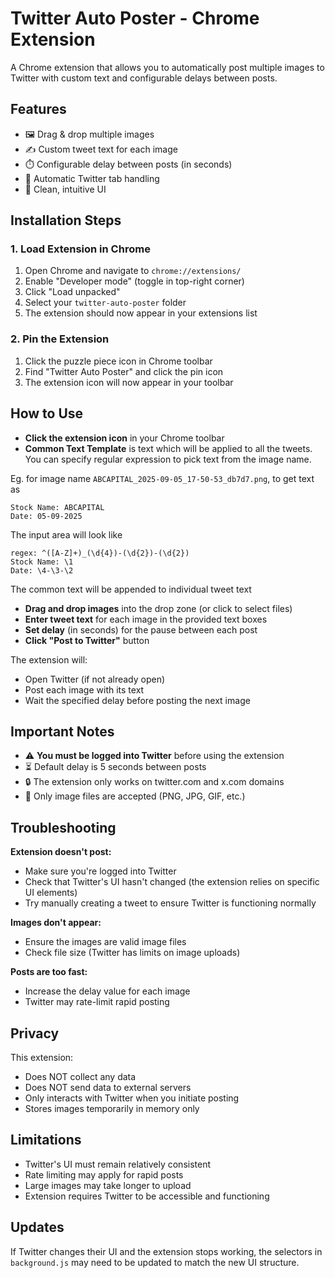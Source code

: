 # Twitter Auto Poster - Chrome Extension

A Chrome extension that allows you to automatically post multiple images to Twitter with custom text and configurable delays between posts.

## Features

- 🖼️ Drag & drop multiple images
- ✍️ Custom tweet text for each image
- ⏱️ Configurable delay between posts (in seconds)
- 🎯 Automatic Twitter tab handling
- 📝 Clean, intuitive UI

## Installation Steps

### 1. Load Extension in Chrome

1. Open Chrome and navigate to `chrome://extensions/`
2. Enable "Developer mode" (toggle in top-right corner)
3. Click "Load unpacked"
4. Select your `twitter-auto-poster` folder
5. The extension should now appear in your extensions list

### 2. Pin the Extension

1. Click the puzzle piece icon in Chrome toolbar
2. Find "Twitter Auto Poster" and click the pin icon
3. The extension icon will now appear in your toolbar

## How to Use

- **Click the extension icon** in your Chrome toolbar
- **Common Text Template** is text which will be applied to all the tweets. You can specify regular expression to pick text from the image name.

Eg. for image name `ABCAPITAL_2025-09-05_17-50-53_db7d7.png`, to get text as

```
Stock Name: ABCAPITAL
Date: 05-09-2025
```

The input area will look like

```
regex: ^([A-Z]+)_(\d{4})-(\d{2})-(\d{2})
Stock Name: \1
Date: \4-\3-\2
```

The common text will be appended to individual tweet text

- **Drag and drop images** into the drop zone (or click to select files)
- **Enter tweet text** for each image in the provided text boxes
- **Set delay** (in seconds) for the pause between each post
- **Click "Post to Twitter"** button

The extension will:

- Open Twitter (if not already open)
- Post each image with its text
- Wait the specified delay before posting the next image

## Important Notes

- ⚠️ **You must be logged into Twitter** before using the extension
- ⏳ Default delay is 5 seconds between posts
- 🔒 The extension only works on twitter.com and x.com domains
- 📸 Only image files are accepted (PNG, JPG, GIF, etc.)

## Troubleshooting

**Extension doesn't post:**

- Make sure you're logged into Twitter
- Check that Twitter's UI hasn't changed (the extension relies on specific UI elements)
- Try manually creating a tweet to ensure Twitter is functioning normally

**Images don't appear:**

- Ensure the images are valid image files
- Check file size (Twitter has limits on image uploads)

**Posts are too fast:**

- Increase the delay value for each image
- Twitter may rate-limit rapid posting

## Privacy

This extension:

- Does NOT collect any data
- Does NOT send data to external servers
- Only interacts with Twitter when you initiate posting
- Stores images temporarily in memory only

## Limitations

- Twitter's UI must remain relatively consistent
- Rate limiting may apply for rapid posts
- Large images may take longer to upload
- Extension requires Twitter to be accessible and functioning

## Updates

If Twitter changes their UI and the extension stops working, the selectors in `background.js` may need to be updated to match the new UI structure.
